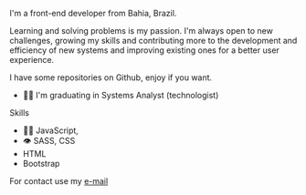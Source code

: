I'm a front-end developer from Bahia, Brazil.

Learning and solving problems is my passion. I'm always open to new challenges, growing my skills and contributing more to the development and efficiency of new systems and improving existing ones for a better user experience.

I have some repositories on Github, enjoy if you want.

- 👩‍🎓 I'm graduating in Systems Analyst (technologist)


Skills


- 👨‍💻 JavaScript,
- 👁️ SASS, CSS
- HTML
- Bootstrap

For contact use my [e-mail](mailto:amorimlopesfabiana@gmail.com)
